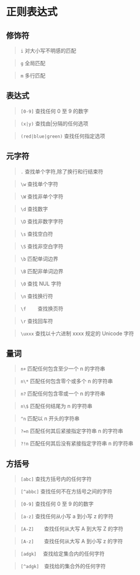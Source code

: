 # 正则表达式

## 修饰符

> `i` 对大小写不明感的匹配

> `g` 全局匹配

> `m` 多行匹配

## 表达式

> `[0-9]` 查找任何 0 至 9 的数字

> `(x|y)` 查找由|分隔的任何选项

> `(red|blue|green)` 查找任何指定选项

## 元字符

> `.` 查找单个字符,除了换行和行结束符

> `\w` 查找单个字符

> `\W` 查找非单个字符

> `\d` 查找数字

> `\D` 查找非数字字符

> `\s` 查找空白符

> `\S` 查找非空白字符

> `\b` 匹配单词边界

> `\B` 匹配非单词边界

> `\0` 查找 NUL 字符

> `\n` 查找换行符

> `\f` 　　查找换页符

> `\r` 查找回车符

> `\uxxx` 查找以十六进制 xxxx 规定的 Unicode 字符

## 量词

> `n+` 匹配任何包含至少一个 n 的字符串

> `n\*` 匹配任何包含零个或多个 n 的字符串

> `n?` 匹配任何包含零或一个 n 的字符串

> `n\$` 匹配任何结尾为 n 的字符串

> `^n` 匹配以 n 开头的字符串

> `?=n` 匹配任何其后紧接指定字符串 n 的字符串

> `?!n` 匹配任何其后没有紧接指定字符串 n 的字符串

## 方括号

> `[abc]` 查找方括号内的任何字符

> `[^abbc]` 查找任何不在方括号之间的字符

> `[0-9]` 查找任何 0 至 9 的的数字

> `[a-z]` 查找任何从小写 a 到小写 z 的字符

> `[A-Z]`　　查找任何从大写 A 到大写 Z 的字符

> `[A-z]`　　查找任何从大写 A 到小写 z 的字符

> `[adgk]`　 查找给定集合内的任何字符

> `[^adgk]`　查找给的集合外的任何字符
